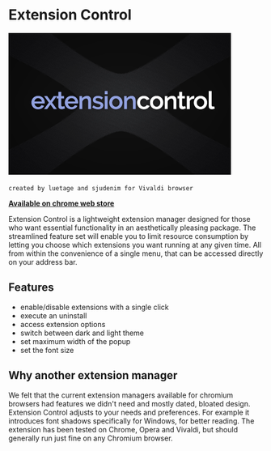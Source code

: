 # Extension Control

![ext_control](/tile.png)

`created by luetage and sjudenim for Vivaldi browser`

[**Available on chrome web store**](https://chrome.google.com/webstore/detail/extension-control/himccccaelhgphommckogopgpddngimf?hl=en-US)

Extension Control is a lightweight extension manager designed for those who want essential functionality in an aesthetically pleasing package. The streamlined feature set will enable you to limit resource consumption by letting you choose which extensions you want running at any given time. All from within the convenience of a single menu, that can be accessed directly on your address bar.

## Features

* enable/disable extensions with a single click
* execute an uninstall
* access extension options
* switch between dark and light theme
* set maximum width of the popup
* set the font size

## Why another extension manager

We felt that the current extension managers available for chromium browsers had features we didn't need and mostly dated, bloated design. Extension Control adjusts to your needs and preferences. For example it introduces font shadows specifically for Windows, for better reading. The extension has been tested on Chrome, Opera and Vivaldi, but should generally run just fine on any Chromium browser.
